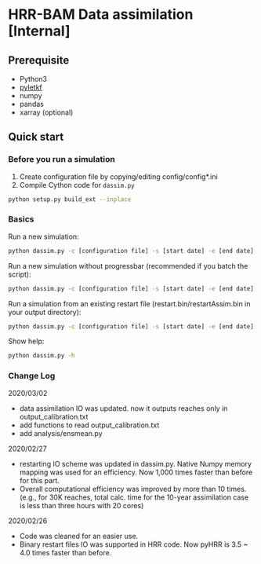 # HRR-BAM Data assimilation [Internal]  

## Prerequisite
- Python3  
- [pyletkf](https://github.com/windsor718/pyletkf)  
- numpy  
- pandas  
- xarray (optional)  

## Quick start  
### Before you run a simulation  
1. Create configuration file by copying/editing config/config*.ini  
2. Compile Cython code for `dassim.py`  
```bash
python setup.py build_ext --inplace  
```
### Basics  
Run a new simulation:  
```bash
python dassim.py -c [configuration file] -s [start date] -e [end date]  -v
```
Run a new simulation without progressbar (recommended if you batch the script):  
```bash
python dassim.py -c [configuration file] -s [start date] -e [end date]  
```
Run a simulation from an existing restart file (restart.bin/restartAssim.bin in your output directory):  
```bash
python dassim.py -c [configuration file] -s [start date] -e [end date] --restart
```
Show help:
```bash
python dassim.py -h
```

### Change Log  
2020/03/02  
- data assimilation IO was updated. now it outputs reaches only in output_calibration.txt  
- add functions to read output_calibration.txt  
- add analysis/ensmean.py  
  
2020/02/27
- restarting IO scheme was updated in dassim.py. Native Numpy memory mapping was used for an efficiency. Now 1,000 times faster than before for this part.
- Overall computational efficiency was improved by more than 10 times. (e.g., for 30K reaches, total calc. time for the 10-year assimilation case is less than three hours with 20 cores)  
  
2020/02/26  
- Code was cleaned for an easier use.  
- Binary restart files IO was supported in HRR code. Now pyHRR is 3.5 ~ 4.0 times faster than before.  
